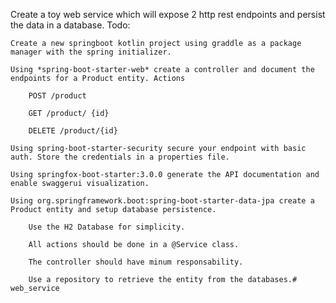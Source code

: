 Create a toy web service which will expose 2 http rest endpoints and persist the data in a database.
Todo:

    Create a new springboot kotlin project using graddle as a package manager with the spring initializer.

    Using *spring-boot-starter-web* create a controller and document the endpoints for a Product entity. Actions

        POST /product

        GET /product/ {id}

        DELETE /product/{id}

    Using spring-boot-starter-security secure your endpoint with basic auth. Store the credentials in a properties file.

    Using springfox-boot-starter:3.0.0 generate the API documentation and enable swaggerui visualization.

    Using org.springframework.boot:spring-boot-starter-data-jpa create a Product entity and setup database persistence.

        Use the H2 Database for simplicity.

        All actions should be done in a @Service class.

        The controller should have minum responsability.

        Use a repository to retrieve the entity from the databases.# web_service
